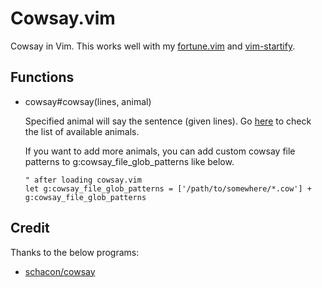 # Cowsay.vim

Cowsay in Vim.
This works well with my [fortune.vim](https://github.com/iwataka/fortune.vim) and [vim-startify](https://github.com/mhinz/vim-startify).

## Functions

+ cowsay#cowsay(lines, animal)

    Specified animal will say the sentence (given lines).
    Go [here](https://github.com/schacon/cowsay/tree/master/cows) to check the list of available animals.

    If you want to add more animals, you can add custom cowsay file patterns to g:cowsay_file_glob_patterns like below.

    ```vim
    " after loading cowsay.vim
    let g:cowsay_file_glob_patterns = ['/path/to/somewhere/*.cow'] + g:cowsay_file_glob_patterns
    ```

## Credit

Thanks to the below programs:

+ [schacon/cowsay](https://github.com/schacon/cowsay)
